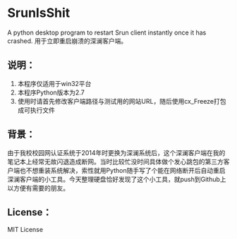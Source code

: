 # SrunIsShit
A python desktop program to restart Srun client instantly once it has crashed. 用于立即重启崩溃的深澜客户端。

## 说明：

1. 本程序仅适用于win32平台
2. 本程序Python版本为2.7
3. 使用时请首先修改客户端路径与测试用的网站URL，随后使用cx_Freeze打包成可执行文件

## 背景：

由于我校校园网认证系统于2014年时更换为深澜系统后，这个深澜客户端在我的笔记本上经常无故闪退造成断网。当时比较忙没时间具体做个发心跳包的第三方客户端也不想重装系统解决，索性就用Python随手写了个能在网络断开后自动重启深澜客户端的小工具。今天整理硬盘恰好发现了这个小工具，就push到Github上以方便有需要的朋友。

## License：

MIT License